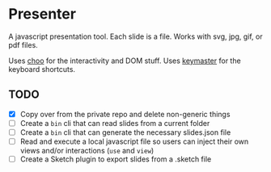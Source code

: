 # Presenter

A javascript presentation tool. Each slide is a file. Works with svg, jpg, gif, or pdf files.

Uses [choo](https://choo.io/) for the interactivity and DOM stuff. Uses [keymaster](https://github.com/madrobby/keymaster) for the keyboard shortcuts.

## TODO

- [x] Copy over from the private repo and delete non-generic things
- [ ] Create a `bin` cli that can read slides from a current folder
- [ ] Create a `bin` cli that can generate the necessary slides.json file
- [ ] Read and execute a local javascript file so users can inject their own views and/or interactions (`use` and `view`)
- [ ] Create a Sketch plugin to export slides from a .sketch file
